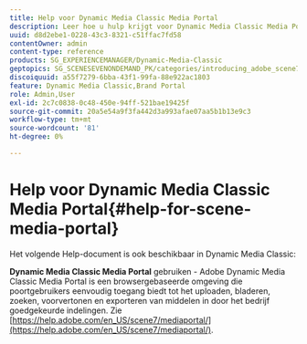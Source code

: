 ```yaml
---
title: Help voor Dynamic Media Classic Media Portal
description: Leer hoe u hulp krijgt voor Dynamic Media Classic Media Portal.
uuid: d8d2ebe1-0228-43c3-8321-c51ffac7fd58
contentOwner: admin
content-type: reference
products: SG_EXPERIENCEMANAGER/Dynamic-Media-Classic
geptopics: SG_SCENESEVENONDEMAND_PK/categories/introducing_adobe_scene7
discoiquuid: a55f7279-6bba-43f1-99fa-88e922ac1803
feature: Dynamic Media Classic,Brand Portal
role: Admin,User
exl-id: 2c7c0838-0c48-450e-94ff-521bae19425f
source-git-commit: 20a5e54a9f3fa442d3a993afae07aa5b1b13e9c3
workflow-type: tm+mt
source-wordcount: '81'
ht-degree: 0%

---
```


# Help voor Dynamic Media Classic Media Portal{#help-for-scene-media-portal}

Het volgende Help-document is ook beschikbaar in Dynamic Media Classic:

**Dynamic Media Classic Media Portal**  gebruiken - Adobe Dynamic Media Classic Media Portal is een browsergebaseerde omgeving die poortgebruikers eenvoudig toegang biedt tot het uploaden, bladeren, zoeken, voorvertonen en exporteren van middelen in door het bedrijf goedgekeurde indelingen. Zie [https://help.adobe.com/en_US/scene7/mediaportal/](https://help.adobe.com/en_US/scene7/mediaportal/).

<!-- Is this topic still needed? -rb 04/22/21
 used to point to www.adobe.com/go/learn_sc7_mediaportalusing_en and http://help.adobe.com/en_US/scene7/mediaportal/-->